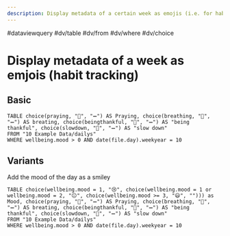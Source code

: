 ```yaml
---
description: Display metadata of a certain week as emojis (i.e. for habit tracking)
---
```

#dataviewquery
#dv/table #dv/from  #dv/where #dv/choice
# Display metadata of a week as emjois (habit tracking)

## Basic 

```dataview
TABLE choice(praying, "💚", "➖") AS Praying, choice(breathing, "💚", "➖") AS breating, choice(beingthankful, "💚", "➖") AS "being thankful", choice(slowdown, "💚", "➖") AS "slow down"
FROM "10 Example Data/dailys"
WHERE wellbeing.mood > 0 AND date(file.day).weekyear = 10
```

## Variants

Add the mood of the day as a smiley
```dataview
TABLE choice(wellbeing.mood = 1, "😢", choice(wellbeing.mood = 1 or wellbeing.mood = 2, "😐", choice(wellbeing.mood >= 3, "😃", ""))) as Mood, choice(praying, "💚", "➖") AS Praying, choice(breathing, "💚", "➖") AS breating, choice(beingthankful, "💚", "➖") AS "being thankful", choice(slowdown, "💚", "➖") AS "slow down"
FROM "10 Example Data/dailys"
WHERE wellbeing.mood > 0 AND date(file.day).weekyear = 10
```
